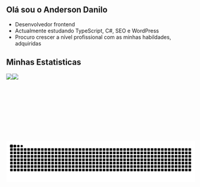 ## Olá sou o Anderson Danilo
+ Desenvolvedor frontend
+ Actualmente estudando TypeScript, C#, SEO e WordPress
+ Procuro crescer a nível profissional com as minhas habildades, adquiridas
## Minhas Estatisticas
<main style="display:flex">
 
<div>
 <img align="right" height="180em" src="https://github-readme-stats.vercel.app/api/top-langs/?username=AndersonDaniloMs&layout=compact&langs_count=16&theme=radical"/>
</div>

<div>
  <picture>
  <source
    srcset="https://github-readme-stats.vercel.app/api?username=AndersonDaniloMs&show_icons=true&theme=radical"
    media="(prefers-color-scheme: dark)"
  />
  <source
    srcset="https://github-readme-stats.vercel.app/api?username=AndersonDaniloMs&show_icons=true"
    media="(prefers-color-scheme: light), (prefers-color-scheme: no-preference)"
  />
  <img  height="180em" src="https://github-readme-stats.vercel.app/api?username=AndersonDaniloMs&show_icons=true" />
</picture>
 </div>

 </main>

<div  align="center">
<picture>
  <source media="(prefers-color-scheme: dark)" srcset="https://raw.githubusercontent.com/AndersonDaniloMs/AndersonDaniloMs/output/github-contribution-grid-snake-dark.svg">
  <source media="(prefers-color-scheme: light)" srcset="https://raw.githubusercontent.com/AndersonDaniloMs/AndersonDaniloMs/output/github-contribution-grid-snake.svg">
  <img alt="github contribution grid snake animation" src="https://raw.githubusercontent.com/AndersonDaniloMs/AndersonDaniloMs/output/github-contribution-grid-snake.svg">
</picture>
</div>

